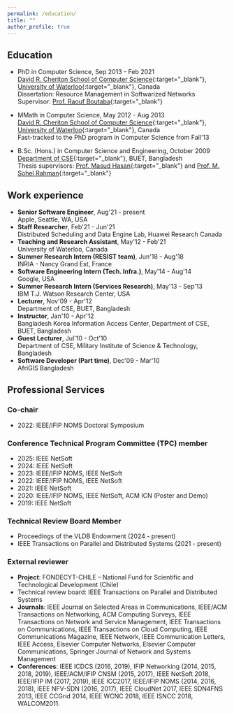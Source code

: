 ```yaml
---
permalink: /education/
title: ""
author_profile: true
---
```

## Education
- PhD in Computer Science, Sep 2013 - Feb 2021  
[David R. Cheriton School of Computer Science](https://cs.uwaterloo.ca){:target="_blank"}, [University of Waterloo](https://uwaterloo.ca){:target="_blank"}, Canada  
Dissertation: Resource Management in Softwarized Networks
Supervisor: [Prof. Raouf Boutaba](https://rboutaba.cs.uwaterloo.ca){:target="_blank"}

- MMath in Computer Science, May 2012 - Aug 2013  
[David R. Cheriton School of Computer Science](https://cs.uwaterloo.ca){:target="_blank"}, [University of Waterloo](https://uwaterloo.ca){:target="_blank"}, Canada  
Fast-tracked to the PhD program in Computer Science from Fall'13

- B.Sc. (Hons.) in Computer Science and Engineering, October 2009  
[Department of CSE](https://cse.buet.ac.bd/){:target="_blank"}, BUET, Bangladesh  
Thesis supervisors: [Prof. Masud Hasan](https://sites.google.com/view/masudhasan){:target="_blank"} and [Prof. M. Sohel Rahman](https://msrahman.buet.ac.bd/){:target="_blank"}

## Work experience
- **Senior Software Engineer**, Aug'21 - present  
Apple, Seattle, WA, USA
- **Staff Researcher**, Feb'21 - Jun'21  
Distributed Scheduling and Data Engine Lab, Huawei Research Canada
- **Teaching and Research Assistant**, May'12 - Feb'21  
University of Waterloo, Canada
- **Summer Research Intern (RESIST team)**, Jun'18 - Aug'18  
INRIA - Nancy Grand Est, France
- **Software Engineering Intern (Tech. Infra.)**, May'14 - Aug'14  
Google, USA
- **Summer Research Intern (Services Research)**, May'13 - Sep'13  
IBM T.J. Watson Research Center, USA
- **Lecturer**, Nov'09 - Apr'12  
Department of CSE, BUET, Bangladesh
- **Instructor**, Jan'10 - Apr'12  
Bangladesh Korea Information Access Center, Department of CSE, BUET, Bangladesh 
- **Guest Lecturer**, Jul'10 - Oct'10  
Department of CSE, Military Institute of Science & Technology, Bangladesh
- **Software Developer (Part time)**, Dec'09 - Mar'10  
AfriGIS Bangladesh

## Professional Services
### Co-chair
- 2022: IEEE/IFIP NOMS Doctoral Symposium

### Conference Technical Program Committee (TPC) member
- 2025: IEEE NetSoft
- 2024: IEEE NetSoft
- 2023: IEEE/IFIP NOMS, IEEE NetSoft
- 2022: IEEE/IFIP NOMS, IEEE NetSoft
- 2021: IEEE NetSoft
- 2020: IEEE/IFIP NOMS, IEEE NetSoft, ACM ICN (Poster and Demo)
- 2019: IEEE NetSoft

### Technical Review Board Member
- Proceedings of the VLDB Endowment (2024 - present)
- IEEE Transactions on Parallel and Distributed Systems (2021 - present)

### External reviewer
- **Project**: FONDECYT-CHILE – National Fund for Scientific and Technological Development (Chile)
- Technical review board: IEEE Transactions on Parallel and Distributed Systems   
- **Journals**: IEEE Journal on Selected Areas in Communications, IEEE/ACM Transactions on Networking, ACM Computing Surveys, IEEE Transactions on Network and Service Management, IEEE Transactions on Communications, IEEE Transactions on Cloud Computing, IEEE Communications Magazine, IEEE Network, IEEE Communication Letters,  IEEE Access, Elsevier Computer Networks, Elsevier Computer Communications, Springer Journal of Network and Systems Management
- **Conferences**: IEEE ICDCS (2016,  2019),  IFIP  Networking  (2014,  2015,  2018,  2019), IEEE/ACM/IFIP CNSM (2015, 2017), IEEE NetSoft 2018, IEEE/IFIP IM (2017, 2019), IEEE ICC2017, IEEE/IFIP NOMS (2014, 2016, 2018), IEEE NFV-SDN (2016, 2017), IEEE CloudNet 2017, IEEE SDN4FNS 2013, IEEE CCGrid 2014, IEEE WCNC 2018, IEEE ISNCC 2018, WALCOM2011.

